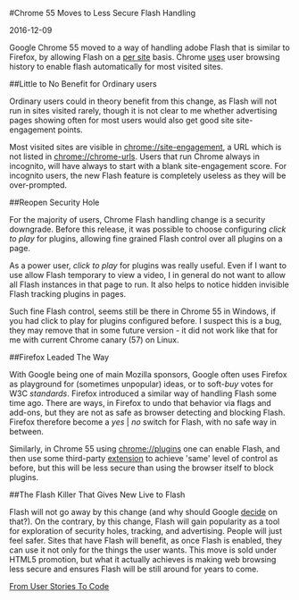 #Chrome 55 Moves to Less Secure Flash Handling

2016-12-09

<!--- tags: browser -->

Google Chrome 55 moved to a way of handling adobe Flash that is similar to Firefox, by allowing Flash on a [per site](https://blog.google/products/chrome/flash-and-chrome/) basis. Chrome [uses](https://www.bleepingcomputer.com/news/software/chrome-55-now-blocks-flash-uses-html5-by-default/) user browsing history to enable flash automatically for most visited sites. 

##Little to No Benefit for Ordinary users

Ordinary users could in theory benefit from this change, as Flash will not run in sites visited rarely, though it is not clear to me whether advertising pages showing often for most users would also get good site site-engagement points.

Most visited sites are visible in [chrome://site-engagement](chrome://site-engagement), a URL which is not listed in [chrome://chrome-urls](chrome://chrome-urls). Users that run Chrome always in incognito, will have always to start with a blank site-engagement score. For incognito users, the new Flash feature is completely useless as they will be over-prompted.

##Reopen Security Hole

For the majority of users, Chrome Flash handling change is a security downgrade. Before this release, it was possible to choose configuring *click to play* for plugins, allowing fine grained Flash control over all plugins on a page. 

As a power user, *click to play* for plugins was really useful. Even if I want to use allow Flash temporary to view a video, I in general do not want to allow all Flash instances in that page to run. It also helps to notice hidden invisible Flash tracking plugins in pages.

Such fine Flash control, seems still be there in Chrome 55 in Windows, if you had click to play for plugins configured before. I suspect this is a bug, they may remove that in some future version - it did not work like that for me with current Chrome canary (57) on Linux.

##Firefox Leaded The Way

With Google being one of main Mozilla sponsors, Google often uses Firefox as playground for (sometimes unpopular) ideas, or to soft-*buy* votes for W3C *standards*. Firefox introduced a similar way of handling Flash some time ago. There are ways, in Firefox to undo that behavior via flags and add-ons, but they are not as safe as browser detecting and blocking Flash. Firefox therefore become a *yes* | *no* switch for Flash, with no safe way in between.

Similarly, in Chrome 55 using [chrome://plugins](chrome://plugins) one can enable Flash, and then use some third-party [extension](https://chrome.google.com/webstore/detail/flashcontrol/mfidmkgnfgnkihnjeklbekckimkipmoe) to achieve 'same' level of control as before, but this will be less secure than using the browser itself to block plugins.

##The Flash Killer That Gives New Live to Flash

Flash will not go away by this change (and why should Google [decide](https://docs.google.com/presentation/d/106_KLNJfwb9L-1hVVa4i29aw1YXUy9qFX-Ye4kvJj-4/present?ueb=true&slide=id.p) on that?). On the contrary, by this change, Flash will gain popularity as a tool for exploration of security holes, tracking, and advertising. People will just feel safer. Sites that have Flash will benefit, as once Flash is enabled, they can use it not only for the things the user wants. This move is sold under HTML5 promotion, but what it actually achieves is making web browsing less secure and ensures Flash will be still around for years to come.

<ins class='nfooter'><a rel='next' id='fnext' href='#blog/2016/2016-11-29-From-User-Stories-To-Code.md'>From User Stories To Code</a></ins>
